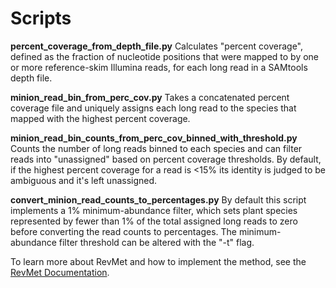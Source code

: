 # Scripts

**percent_coverage_from_depth_file.py**
Calculates "percent coverage", defined as the fraction of nucleotide positions that were mapped to by one or more reference-skim Illumina reads, for each long read in a SAMtools depth file.

**minion_read_bin_from_perc_cov.py**
Takes a concatenated percent coverage file and uniquely assigns each long read to the species that mapped with the highest percent coverage.

**minion_read_bin_counts_from_perc_cov_binned_with_threshold.py**
Counts the number of long reads binned to each species and can filter reads into "unassigned" based on percent coverage thresholds. By default, if the highest percent coverage for a read is <15% its identity is judged to be ambiguous and it's left unassigned.

**convert_minion_read_counts_to_percentages.py**
By default this script implements a 1% minimum-abundance filter, which sets plant species represented by fewer than 1% of the total assigned long reads to zero before converting the read counts to percentages. The minimum-abundance filter threshold can be altered with the "-t" flag.

To learn more about RevMet and how to implement the method, see the [RevMet Documentation](https://revmet.readthedocs.io/en/latest/index.html).
